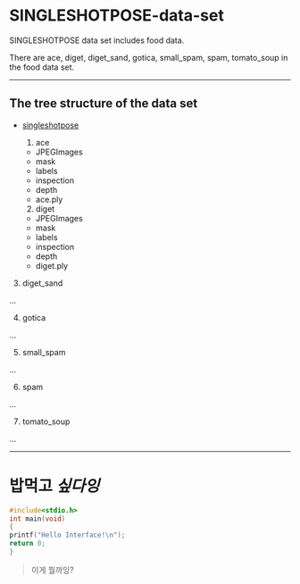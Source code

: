 # SINGLESHOTPOSE-data-set
SINGLESHOTPOSE data set includes food data.

There are ace, diget, diget_sand, gotica, small_spam, spam, tomato_soup in the food data set.

* * *
## The tree structure of the data set


* [singleshotpose](https://drive.google.com/open?id=1KIaRF-iPUBoTEOu4agdcffVfHysYrNGc)
  
  1. ace
  
   * JPEGImages
   * mask
   * labels
   * inspection
   * depth
   * ace.ply
  
  2. diget
  
   * JPEGImages
   * mask
   * labels
   * inspection
   * depth
   * diget.ply
 
 3. diget_sand

   ...
  
  4. gotica

   ...
  
  5. small_spam

   ...
  
  6. spam

   ...
  
  7. tomato_soup

   ...

* * *
# **밥먹고** ***싶다잉***

```c
#include<stdio.h>
int main(void)
{
printf("Hello Interface!\n");
return 0;
}
```

> 이게 뭘까잉?
